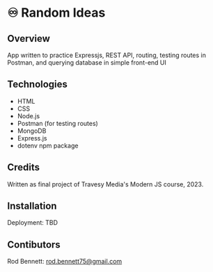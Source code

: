 # ♾️ Random Ideas

## Overview
App written to practice Expressjs, REST API, routing, testing routes in Postman, and querying database in simple front-end UI

## Technologies
- HTML
- CSS
- Node.js
- Postman (for testing routes)
- MongoDB
- Express.js
- dotenv npm package

## Credits
Written as final project of Travesy Media's Modern JS course, 2023.

## Installation
Deployment: TBD

## Contibutors
Rod Bennett: rod.bennett75@gmail.com

